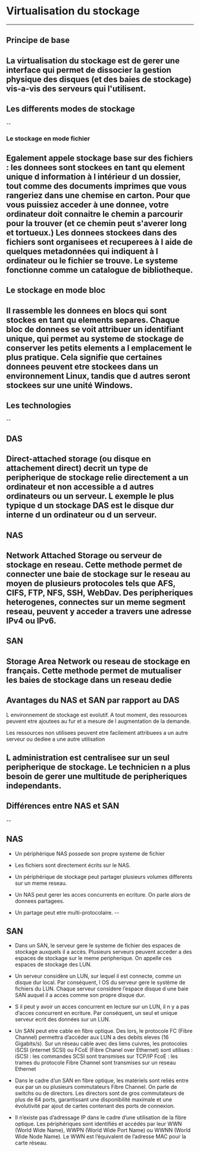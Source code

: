 # Virtualisation du stockage
---

## Principe de base

La virtualisation du stockage est de gerer une interface qui permet de dissocier la gestion physique des disques (et des baies de stockage) vis-a-vis des serveurs qui l'utilisent.
---

## Les differents modes de stockage
--

### Le stockage en mode fichier

Egalement appele stockage base sur des fichiers : les donnees sont stockees en tant qu element unique d information à l intérieur d un dossier, tout comme des documents imprimes que vous rangeriez dans une chemise en carton. Pour que vous puissiez acceder à une donnee, votre ordinateur doit connaitre le chemin a parcourir pour la trouver (et ce chemin peut s'averer long et tortueux.) Les donnees stockees dans des fichiers sont organisees et recuperees à l aide de quelques metadonnées qui indiquent à l ordinateur ou le fichier se trouve. Le systeme fonctionne comme un catalogue de bibliotheque.
--

## Le stockage en mode bloc 

Il rassemble les donnees en blocs qui sont stockes en tant qu elements separes. Chaque bloc de donnees se voit attribuer un identifiant unique, qui permet au systeme de stockage de conserver les petits elements a l emplacement le plus pratique. Cela signifie que certaines donnees peuvent etre stockees dans un environnement Linux, tandis que d autres seront stockees sur une unité Windows.
---

## Les technologies
--

## DAS

Direct-attached storage (ou disque en attachement direct) decrit un type de peripherique de stockage relie directement a un ordinateur et non accessible a d autres ordinateurs ou un serveur. L exemple le plus typique d un stockage DAS est le disque dur interne d un ordinateur ou d un serveur.
--

## NAS

Network Attached Storage ou serveur de stockage en reseau. Cette methode permet de connecter une baie de stockage sur le reseau au moyen de plusieurs protocoles tels que AFS, CIFS, FTP, NFS, SSH, WebDav. Des peripheriques heterogenes, connectes sur un meme segment reseau, peuvent y acceder a travers une adresse IPv4 ou IPv6.
--

## SAN

Storage Area Network ou reseau de stockage en français. Cette methode permet de mutualiser les baies de stockage dans un reseau dedie
--

## Avantages du NAS et SAN par rapport au DAS

 L environnement de stockage est evolutif. A tout moment, des ressources peuvent etre ajoutees au fur et a mesure de l augmentation de la demande. 
 
 Les ressources non utilisees peuvent etre facilement attribuees a un autre serveur ou dediee a une autre utilisation 
 
 L administration est centralisee sur un seul peripherique de stockage. Le technicien n a plus besoin de gerer une multitude de peripheriques independants.
--

## Différences entre NAS et SAN
--

## NAS

- Un périphérique NAS possede son propre systeme de fichier 

-   Les fichiers sont directement écrits sur le NAS.

- Un périphérique de stockage peut partager plusieurs volumes differents sur un meme reseau.

-  Un NAS peut gerer les acces concurrents en ecriture. On parle alors de donnees partagees.

- Un partage peut etre multi-protocolaire. 
--
## SAN

- Dans un SAN, le serveur gere le systeme de fichier des espaces de stockage auxquels il a accès. Plusieurs serveurs peuvent acceder a des espaces de stockage sur le meme peripherique. On appelle ces espaces de stockage des LUN.

- Un serveur considère un LUN, sur lequel il est connecte, comme un disque dur local. Par conséquent, l OS du serveur gere le système de fichiers du LUN. Chaque serveur considere l’espace disque d une baie SAN auquel il a acces comme son propre disque dur.

- S il peut y avoir un acces concurrent en lecture sur un LUN, il n y a pas d’acces concurrent en ecriture. Par conséquent, un seul et unique serveur ecrit des données sur un LUN.

- Un SAN peut etre cable en fibre optique. Des lors, le protocole FC (Fibre Channel)
permettra d’accéder aux LUN a des debits eleves (16 Gigabits/s). Sur un réseau cable avec des liens cuivres, les protocoles iSCSI (internet SCSI) ou FCoE (Fibre Chanel over Ethernet) sont utilises :
   iSCSI : les commandes SCSI sont transmises sur TCP/IP
   FcoE : les trames du protocole Fibre Channel sont transmises sur un reseau Ethernet
   
- Dans le cadre d’un SAN en fibre optique, les matériels sont reliés entre eux par un ou plusieurs commutateurs Fibre Channel. On parle de switchs ou de directors. Les directors sont de gros commutateurs de plus de 64 ports, garantissant une disponibilité maximale et une évolutivité par ajout de cartes contenant des ports de connexion.

- Il n’existe pas d’adressage IP dans le cadre d’une utilisation de la fibre optique. Les périphériques sont identifiés et accédés par leur WWN (World Wide Name), WWPN (World Wide Port Name) ou WWNN (World Wide Node Name). Le WWN est l’équivalent de l’adresse MAC pour la carte réseau.



